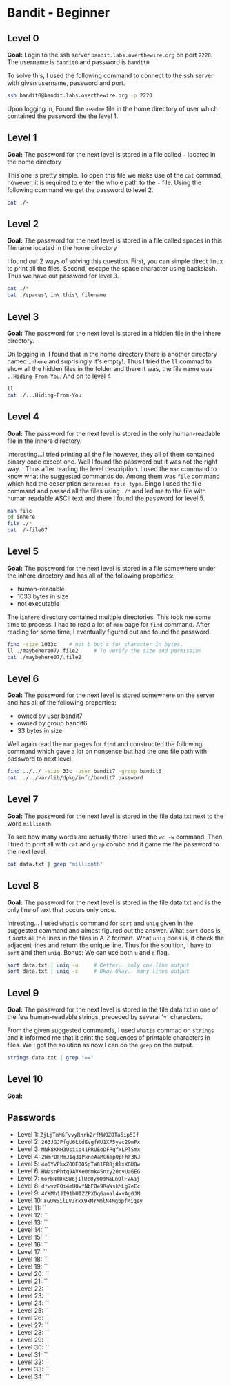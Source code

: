 # Bandit - Beginner

## Level 0

**Goal:** Login to the ssh server `bandit.labs.overthewire.org` on port `2220`. The username is `bandit0` and password is `bandit0`

To solve this, I used the following command to connect to the ssh server with given username, password and port.

```bash
ssh bandit0@bandit.labs.overthewire.org -p 2220
```

Upon logging in, Found the `readme` file in the home directory of user which contained the password the the level 1.

## Level 1

**Goal:** The password for the next level is stored in a file called `-` located in the home directory

This one is pretty simple. To open this file we make use of the `cat` commad, however, it is required to enter the whole path to the `-` file. Using the following command we get the password to level 2.

```bash
cat ./-
```

## Level 2

**Goal:** The password for the next level is stored in a file called spaces in this filename located in the home directory

I found out 2 ways of solving this question. First, you can simple direct linux to print all the files. Second, escape the space character using backslash. Thus we have out password for level 3.

```bash
cat ./*
cat ./spaces\ in\ this\ filename
```

## Level 3

**Goal:** The password for the next level is stored in a hidden file in the inhere directory.

On logging in, I found that in the home directory there is another directory named `inhere` and suprisingly it's empty!. Thus I tried the `ll` commad to show all the hidden files in the folder and there it was, the file name was `..Hiding-From-You`. And on to level 4

```bash
ll
cat ./...Hiding-From-You
```

## Level 4

**Goal:** The password for the next level is stored in the only human-readable file in the inhere directory.

Interesting...I tried printing all the file however, they all of them contained binary code except one. Well I found the password but it was not the right way... Thus after reading the level description. I used the `man` command to know what the suggested commands do. Among them was `file` command which had the description `determine file type`. Bingo I used the file command and passed all the files using `./*` and led me to the file with human readable ASCII text and there I found the password for level 5.

```bash
man file
cd inhere
file ./*
cat ./-file07
```

## Level 5

**Goal:** The password for the next level is stored in a file somewhere under the inhere directory and has all of the following properties:

- human-readable
- 1033 bytes in size
- not executable

The i`inhere` directory contained multiple directories. This took me some time to process. I had to read a lot of `man` page for `find` command. After reading for some time, I eventually figured out and found the password.

```bash
find -size 1033c    # not b but c for character in bytes.
ll ./maybehere07/.file2     # To verify the size and permission
cat ./maybehere07/.file2
```

## Level 6

**Goal:** The password for the next level is stored somewhere on the server and has all of the following properties:

- owned by user bandit7
- owned by group bandit6
- 33 bytes in size

Well again read the `man` pages for `find` and constructed the following command which gave a lot on nonsence but had the one file path with password to next level.

```bash
find ../../ -size 33c -user bandit7 -group bandit6
cat ../../var/lib/dpkg/info/bandit7.password
```

## Level 7

**Goal:** The password for the next level is stored in the file data.txt next to the word `millionth`

To see how many words are actually there I used the `wc -w` command. Then I tried to print all with `cat` and `grep` combo and it game me the password to the next level.

```bash
cat data.txt | grep "millionth"
```

## Level 8

**Goal:** The password for the next level is stored in the file data.txt and is the only line of text that occurs only once.

Intresting... I used `whatis` command for `sort` and `uniq` given in the suggested command and almost figured out the answer. What `sort` does is, it sorts all the lines in the files in A-Z formart. What `uniq` does is, it check the adjacent lines and return the unique line. Thus for the soultion, I have to `sort` and then `uniq`. Bonus: We can use both `u` and `c` flag.

```bash
sort data.txt | uniq -u     # Better.. only one line output
sort data.txt | uniq -c     # Okay Okay.. many lines output
```

## Level 9

**Goal:** The password for the next level is stored in the file data.txt in one of the few human-readable strings, preceded by several ‘=’ characters.

From the given suggested commands, I used `whatis` commad on `strings` and it informed me that it print the sequences of printable characters in files. We I got the solution as now I can do the `grep` on the output.

```bash
strings data.txt | grep "=="
```

## Level 10

**Goal:**

## Passwords

- Level 1: `ZjLjTmM6FvvyRnrb2rfNWOZOTa6ip5If`
- Level 2: `263JGJPfgU6LtdEvgfWU1XP5yac29mFx`
- Level 3: `MNk8KNH3Usiio41PRUEoDFPqfxLPlSmx`
- Level 4: `2WmrDFRmJIq3IPxneAaMGhap0pFhF3NJ`
- Level 5: `4oQYVPkxZOOEOO5pTW81FB8j8lxXGUQw`
- Level 6: `HWasnPhtq9AVKe0dmk45nxy20cvUa6EG`
- Level 7: `morbNTDkSW6jIlUc0ymOdMaLnOlFVAaj`
- Level 8: `dfwvzFQi4mU0wfNbFOe9RoWskMLg7eEc`
- Level 9: `4CKMh1JI91bUIZZPXDqGanal4xvAg0JM`
- Level 10: `FGUW5ilLVJrxX9kMYMmlN4MgbpfMiqey`
- Level 11: ``
- Level 12: ``
- Level 13: ``
- Level 14: ``
- Level 15: ``
- Level 16: ``
- Level 17: ``
- Level 18: ``
- Level 19: ``
- Level 20: ``
- Level 21: ``
- Level 22: ``
- Level 23: ``
- Level 24: ``
- Level 25: ``
- Level 26: ``
- Level 27: ``
- Level 28: ``
- Level 29: ``
- Level 30: ``
- Level 31: ``
- Level 32: ``
- Level 33: ``
- Level 34: ``
